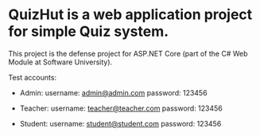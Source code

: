 # QuizHut is a web application project for simple Quiz system.
This project is the defense project for ASP.NET Core (part of the C# Web Module at Software University).

Test accounts:

- Admin:
username: admin@admin.com
password: 123456

- Teacher:
username: teacher@teacher.com
password: 123456

- Student:
username: student@student.com
password: 123456
